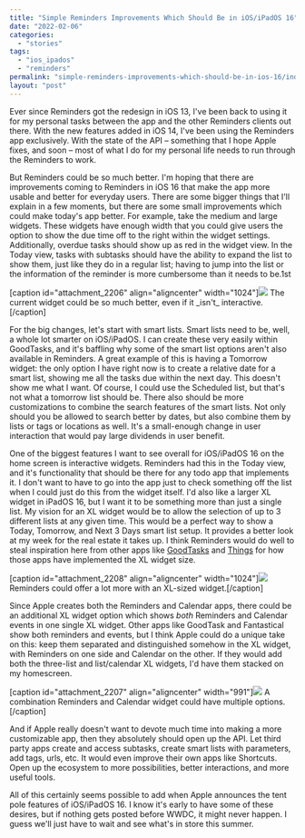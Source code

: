 ```yaml
---
title: "Simple Reminders Improvements Which Should Be in iOS/iPadOS 16"
date: "2022-02-06"
categories: 
  - "stories"
tags: 
  - "ios_ipados"
  - "reminders"
permalink: "simple-reminders-improvements-which-should-be-in-ios-16/index.html"
layout: "post"
---
```


Ever since Reminders got the redesign in iOS 13, I've been back to using it for my personal tasks between the app and the other Reminders clients out there. With the new features added in iOS 14, I've been using the Reminders app exclusively. With the state of the API – something that I hope Apple fixes, and soon – most of what I do for my personal life needs to run through the Reminders to work.

But Reminders could be so much better. I'm hoping that there are improvements coming to Reminders in iOS 16 that make the app more usable and better for everyday users. There are some bigger things that I'll explain in a few moments, but there are some small improvements which could make today's app better. For example, take the medium and large widgets. These widgets have enough width that you could give users the option to show the due time off to the right within the widget settings. Additionally, overdue tasks should show up as red in the widget view. In the Today view, tasks with subtasks should have the ability to expand the list to show them, just like they do in a regular list; having to jump into the list or the information of the reminder is more cumbersome than it needs to be.1st

\[caption id="attachment\_2206" align="aligncenter" width="1024"\][![](/images/Reminders-Improvements-Current-L-Widget-1024x493.png)](https://www.nahumck.me/wp-content/uploads/2022/02/Reminders-Improvements-Current-L-Widget.png) The current widget could be so much better, even if it \_isn't\_ interactive.\[/caption\]

For the big changes, let's start with smart lists. Smart lists need to be, well, a whole lot smarter on iOS/iPadOS. I can create these very easily within GoodTasks, and it's baffling why some of the smart list options aren't also available in Reminders. A great example of this is having a Tomorrow widget: the only option I have right now is to create a relative date for a smart list, showing me all the tasks due within the next day. This doesn't show me what I want. Of course, I could use the Scheduled list, but that's not what a tomorrow list should be. There also should be more customizations to combine the search features of the smart lists. Not only should you be allowed to search better by dates, but also combine them by lists or tags or locations as well. It's a small-enough change in user interaction that would pay large dividends in user benefit.

One of the biggest features I want to see overall for iOS/iPadOS 16 on the home screen is interactive widgets. Reminders had this in the Today view, and it's functionality that should be there for any todo app that implements it. I don't want to have to go into the app just to check something off the list when I could just do this from the widget itself. I'd also like a larger XL widget in iPadOS 16, but I want it to be something more than just a single list. My vision for an XL widget would be to allow the selection of up to 3 different lists at any given time. This would be a perfect way to show a Today, Tomorrow, and Next 3 Days smart list setup. It provides a better look at my week for the real estate it takes up. I think Reminders would do well to steal inspiration here from other apps like [GoodTasks](https://apps.apple.com/us/app/goodtask-to-do-list-tasks/id1068039220?uo=4&at=1001l4VZ) and [Things](https://apps.apple.com/us/app/things-3-for-ipad/id904244226?uo=4&at=1001l4VZ) for how those apps have implemented the XL widget size.

\[caption id="attachment\_2208" align="aligncenter" width="1024"\][![](/images/Reminders-Improvements-XL-Reminders-Widget-1024x788.png)](https://www.nahumck.me/wp-content/uploads/2022/02/Reminders-Improvements-XL-Reminders-Widget.png) Reminders could offer a lot more with an XL-sized widget.\[/caption\]

Since Apple creates both the Reminders and Calendar apps, there could be an additional XL widget option which shows _both_ Reminders and Calendar events in one single XL widget. Other apps like GoodTask and Fantastical show both reminders and events, but I think Apple could do a unique take on this: keep them separated and distinguished somehow in the XL widget, with Reminders on one side and Calendar on the other. If they would add both the three-list and list/calendar XL widgets, I'd have them stacked on my homescreen.

\[caption id="attachment\_2207" align="aligncenter" width="991"\][![](/images/Reminders-Improvements-XL-Combined-Widget-Options-991x1024.png)](https://www.nahumck.me/wp-content/uploads/2022/02/Reminders-Improvements-XL-Combined-Widget-Options.png) A combination Reminders and Calendar widget could have multiple options.\[/caption\]

And if Apple really doesn't want to devote much time into making a more customizable app, then they absolutely should open up the API. Let third party apps create and access subtasks, create smart lists with parameters, add tags, urls, etc. It would even improve their own apps like Shortcuts. Open up the ecosystem to more possibilities, better interactions, and more useful tools.

All of this certainly seems possible to add when Apple announces the tent pole features of iOS/iPadOS 16. I know it's early to have some of these desires, but if nothing gets posted before WWDC, it might never happen. I guess we'll just have to wait and see what's in store this summer.
